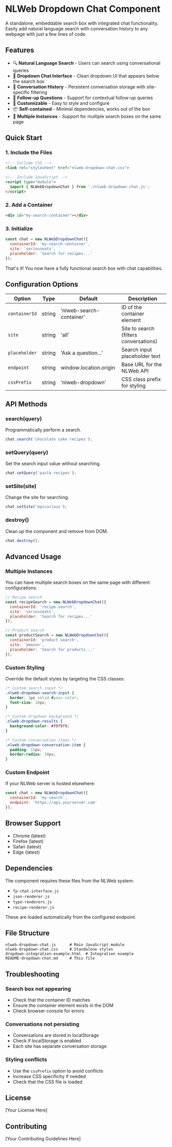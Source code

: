 # NLWeb Dropdown Chat Component

A standalone, embeddable search box with integrated chat functionality. Easily add natural language search with conversation history to any webpage with just a few lines of code.

## Features

- 🔍 **Natural Language Search** - Users can search using conversational queries
- 💬 **Dropdown Chat Interface** - Clean dropdown UI that appears below the search box
- 📝 **Conversation History** - Persistent conversation storage with site-specific filtering
- 🔄 **Follow-up Questions** - Support for contextual follow-up queries
- 🎨 **Customizable** - Easy to style and configure
- 📦 **Self-contained** - Minimal dependencies, works out of the box
- 🚀 **Multiple Instances** - Support for multiple search boxes on the same page

## Quick Start

### 1. Include the Files

```html
<!-- Include CSS -->
<link rel="stylesheet" href="nlweb-dropdown-chat.css">

<!-- Include JavaScript -->
<script type="module">
  import { NLWebDropdownChat } from './nlweb-dropdown-chat.js';
</script>
```

### 2. Add a Container

```html
<div id="my-search-container"></div>
```

### 3. Initialize

```javascript
const chat = new NLWebDropdownChat({
  containerId: 'my-search-container',
  site: 'seriouseats',
  placeholder: 'Search for recipes...'
});
```

That's it! You now have a fully functional search box with chat capabilities.

## Configuration Options

| Option | Type | Default | Description |
|--------|------|---------|-------------|
| `containerId` | string | 'nlweb-search-container' | ID of the container element |
| `site` | string | 'all' | Site to search (filters conversations) |
| `placeholder` | string | 'Ask a question...' | Search input placeholder text |
| `endpoint` | string | window.location.origin | Base URL for the NLWeb API |
| `cssPrefix` | string | 'nlweb-dropdown' | CSS class prefix for styling |

## API Methods

### search(query)
Programmatically perform a search.
```javascript
chat.search('chocolate cake recipes');
```

### setQuery(query)
Set the search input value without searching.
```javascript
chat.setQuery('pasta recipes');
```

### setSite(site)
Change the site for searching.
```javascript
chat.setSite('epicurious');
```

### destroy()
Clean up the component and remove from DOM.
```javascript
chat.destroy();
```

## Advanced Usage

### Multiple Instances

You can have multiple search boxes on the same page with different configurations:

```javascript
// Recipe search
const recipeSearch = new NLWebDropdownChat({
  containerId: 'recipe-search',
  site: 'seriouseats',
  placeholder: 'Search for recipes...'
});

// Product search
const productSearch = new NLWebDropdownChat({
  containerId: 'product-search',
  site: 'amazon',
  placeholder: 'Search for products...'
});
```

### Custom Styling

Override the default styles by targeting the CSS classes:

```css
/* Custom search input */
.nlweb-dropdown-search-input {
  border: 1px solid #your-color;
  font-size: 18px;
}

/* Custom dropdown background */
.nlweb-dropdown-results {
  background-color: #f9f9f9;
}

/* Custom conversation items */
.nlweb-dropdown-conversation-item {
  padding: 15px;
  border-radius: 10px;
}
```

### Custom Endpoint

If your NLWeb server is hosted elsewhere:

```javascript
const chat = new NLWebDropdownChat({
  containerId: 'my-search',
  endpoint: 'https://api.yourserver.com'
});
```

## Browser Support

- Chrome (latest)
- Firefox (latest)
- Safari (latest)
- Edge (latest)

## Dependencies

The component requires these files from the NLWeb system:
- `fp-chat-interface.js`
- `json-renderer.js`
- `type-renderers.js`
- `recipe-renderer.js`

These are loaded automatically from the configured endpoint.

## File Structure

```
nlweb-dropdown-chat.js      # Main JavaScript module
nlweb-dropdown-chat.css     # Standalone styles
dropdown-integration-example.html  # Integration example
README-dropdown-chat.md     # This file
```

## Troubleshooting

### Search box not appearing
- Check that the container ID matches
- Ensure the container element exists in the DOM
- Check browser console for errors

### Conversations not persisting
- Conversations are stored in localStorage
- Check if localStorage is enabled
- Each site has separate conversation storage

### Styling conflicts
- Use the `cssPrefix` option to avoid conflicts
- Increase CSS specificity if needed
- Check that the CSS file is loaded

## License

[Your License Here]

## Contributing

[Your Contributing Guidelines Here]